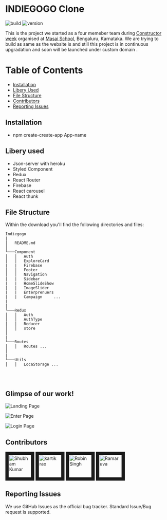 # INDIEGOGO Clone

![build](https://img.shields.io/travis/USER/REPO.svg) ![version](https://img.shields.io/badge/version-1.0.0-blue.svg)  
<!--- ![Product Presentation Image](public/cover.png) --> 
This is the project we started as a four memeber team  during [Constructor week](https://www.indiegogo.com/about/what-we-do) organised at [Masai School](https://www.masaischool.com/), Bengaluru, Karnataka. We are trying to build as same as the website is and  still this project is in continuous upgradation and soon will be launched under custom domain .
# Table of Contents

* [Installation](#installation)
* [Libery Used](#file-structure)
* [File Structure](#file-structure)
* [Contributors](#contributors)
* [Reporting Issues](#reporting-issues)


## Installation

* npm create-create-app App-name

## Libery used

* Json-server with heroku
* Styled Component
* Redux
* React Router
* Firebase
* React carousel
* React thunk

## File Structure

Within the download you'll find the following directories and files:

```
Indiegogo
|
│   README.md 
│
└───Component
│   │   Auth
│   │   ExploreCard
|   |   Firebase
│   │   Footer
│   │   Navigation
|   |   Sidebar
|   |   HomeSlideShow
|   |   ImageSlider
|   |   Enterprenuers
|   |   Campaign     ...
|              
|    
└───Redux
│   │   Auth
│   │   AuthType
|   |   Reducer
│   │   store
│  
|
└───Routes
│   │   Routes ...
│   
|    
└───Utils 
│   │   LocaStorage ...
   
    


```  

## Glimpse of our work!


![Landing Page](https://user-images.githubusercontent.com/34106521/114999094-2adcfd00-9ebf-11eb-9011-d92724f2abb7.png)

![Enter Page](https://user-images.githubusercontent.com/34106521/114999507-8c04d080-9ebf-11eb-9911-19282cd8a91d.png)



![Login Page](https://user-images.githubusercontent.com/34106521/114999644-adfe5300-9ebf-11eb-809b-e8f7d04c0d21.png)


## Contributors

<a href="../../../../shubham007kumar" target="_blank"><img src="https://avatars1.githubusercontent.com/u/34106521?s=460&v=4" alt="Shubham Kumar" width="70" height="70" border="10" /></a> 
<a href="../../../../surya-sd" target="_blank"><img src="https://avatars.githubusercontent.com/u/77038659?v=4" alt="kartik rao" width="70" height="70" border="10" /></a>
<a href="../../../../Bhargav1224" target="_blank"><img src="https://avatars.githubusercontent.com/u/77038785?v=4" alt="Robin Singh" width="70" height="70" border="10" /></a> 
<a href="../../../../mahi19071997" target="_blank"><img src="https://avatars.githubusercontent.com/u/75827469?v=4" alt="Ramaruva" width="70" height="70" border="10" /></a>

## Reporting Issues

We use GitHub Issues as the official bug tracker. Standard Issue/Bug request is supported.
